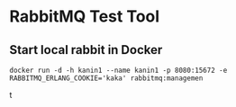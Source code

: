 # RabbitMQ Test Tool

## Start local rabbit in Docker
    docker run -d -h kanin1 --name kanin1 -p 8080:15672 -e RABBITMQ_ERLANG_COOKIE='kaka' rabbitmq:managemen
t
